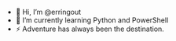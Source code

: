 - 👋 Hi, I’m @erringout
- 🌱 I’m currently learning Python and PowerShell
- ⚡ Adventure has always been the destination.

<!---
erringout/erringout is a ✨ special ✨ repository because its `README.md` (this file) appears on your GitHub profile.
You can click the Preview link to take a look at your changes.
--->
